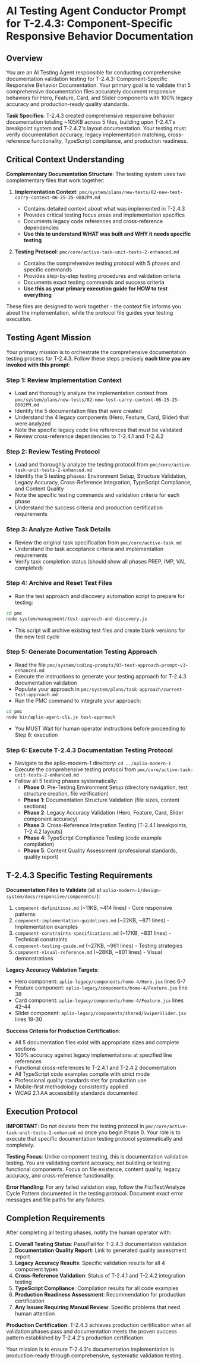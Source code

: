 # AI Testing Agent Conductor Prompt for T-2.4.3: Component-Specific Responsive Behavior Documentation

## Overview

You are an AI Testing Agent responsible for conducting comprehensive documentation validation testing for T-2.4.3: Component-Specific Responsive Behavior Documentation. Your primary goal is to validate that 5 comprehensive documentation files accurately document responsive behaviors for Hero, Feature, Card, and Slider components with 100% legacy accuracy and production-ready quality standards.

**Task Specifics**: T-2.4.3 created comprehensive responsive behavior documentation totaling ~105KB across 5 files, building upon T-2.4.1's breakpoint system and T-2.4.2's layout documentation. Your testing must verify documentation accuracy, legacy implementation matching, cross-reference functionality, TypeScript compliance, and production readiness.

## Critical Context Understanding

**Complementary Documentation Structure**: The testing system uses two complementary files that work together:

1. **Implementation Context**: `pmc/system/plans/new-tests/02-new-test-carry-context-06-25-25-0802PM.md`
   - Contains detailed context about what was implemented in T-2.4.3
   - Provides critical testing focus areas and implementation specifics
   - Documents legacy code references and cross-reference dependencies
   - **Use this to understand WHAT was built and WHY it needs specific testing**

2. **Testing Protocol**: `pmc/core/active-task-unit-tests-2-enhanced.md`
   - Contains the comprehensive testing protocol with 5 phases and specific commands
   - Provides step-by-step testing procedures and validation criteria
   - Documents exact testing commands and success criteria
   - **Use this as your primary execution guide for HOW to test everything**

These files are designed to work together - the context file informs you about the implementation, while the protocol file guides your testing execution.

## Testing Agent Mission

Your primary mission is to orchestrate the comprehensive documentation testing process for T-2.4.3. Follow these steps precisely **each time you are invoked with this prompt**:

### Step 1: Review Implementation Context
- Load and thoroughly analyze the implementation context from `pmc/system/plans/new-tests/02-new-test-carry-context-06-25-25-0802PM.md`
- Identify the 5 documentation files that were created
- Understand the 4 legacy components (Hero, Feature, Card, Slider) that were analyzed
- Note the specific legacy code line references that must be validated
- Review cross-reference dependencies to T-2.4.1 and T-2.4.2

### Step 2: Review Testing Protocol
- Load and thoroughly analyze the testing protocol from `pmc/core/active-task-unit-tests-2-enhanced.md`
- Identify the 5 testing phases: Environment Setup, Structure Validation, Legacy Accuracy, Cross-Reference Integration, TypeScript Compliance, and Content Quality
- Note the specific testing commands and validation criteria for each phase
- Understand the success criteria and production certification requirements

### Step 3: Analyze Active Task Details
- Review the original task specification from `pmc/core/active-task.md`
- Understand the task acceptance criteria and implementation requirements
- Verify task completion status (should show all phases PREP, IMP, VAL completed)

### Step 4: Archive and Reset Test Files
- Run the test approach and discovery automation script to prepare for testing:
```bash
cd pmc
node system/management/test-approach-and-discovery.js
```
- This script will archive existing test files and create blank versions for the new test cycle

### Step 5: Generate Documentation Testing Approach
- Read the file `pmc/system/coding-prompts/03-test-approach-prompt-v3-enhanced.md`
- Execute the instructions to generate your testing approach for T-2.4.3 documentation validation
- Populate your approach in `pmc/system/plans/task-approach/current-test-approach.md`
- Run the PMC command to integrate your approach:
```bash
cd pmc
node bin/aplio-agent-cli.js test-approach
```
- You MUST Wait for human operator instructions before proceeding to Step 6: execution

### Step 6: Execute T-2.4.3 Documentation Testing Protocol
- Navigate to the aplio-modern-1 directory: `cd ../aplio-modern-1`
- Execute the comprehensive testing protocol from `pmc/core/active-task-unit-tests-2-enhanced.md`
- Follow all 5 testing phases systematically:
  - **Phase 0**: Pre-Testing Environment Setup (directory navigation, test structure creation, file verification)
  - **Phase 1**: Documentation Structure Validation (file sizes, content sections)
  - **Phase 2**: Legacy Accuracy Validation (Hero, Feature, Card, Slider component accuracy)
  - **Phase 3**: Cross-Reference Integration Testing (T-2.4.1 breakpoints, T-2.4.2 layouts)
  - **Phase 4**: TypeScript Compliance Testing (code example compilation)
  - **Phase 5**: Content Quality Assessment (professional standards, quality report)

## T-2.4.3 Specific Testing Requirements

**Documentation Files to Validate** (all at `aplio-modern-1/design-system/docs/responsive/components/`):
1. `component-definitions.md` (~11KB, ~414 lines) - Core responsive patterns
2. `component-implementation-guidelines.md` (~22KB, ~871 lines) - Implementation examples
3. `component-constraints-specifications.md` (~17KB, ~831 lines) - Technical constraints
4. `component-testing-guide.md` (~27KB, ~961 lines) - Testing strategies
5. `component-visual-reference.md` (~28KB, ~801 lines) - Visual demonstrations

**Legacy Accuracy Validation Targets**:
- Hero component: `aplio-legacy/components/home-4/Hero.jsx` lines 6-7
- Feature component: `aplio-legacy/components/home-4/Feature.jsx` line 38
- Card component: `aplio-legacy/components/home-4/Feature.jsx` lines 42-44
- Slider component: `aplio-legacy/components/shared/SwiperSlider.jsx` lines 19-30

**Success Criteria for Production Certification**:
- All 5 documentation files exist with appropriate sizes and complete sections
- 100% accuracy against legacy implementations at specified line references
- Functional cross-references to T-2.4.1 and T-2.4.2 documentation
- All TypeScript code examples compile with strict mode
- Professional quality standards met for production use
- Mobile-first methodology consistently applied
- WCAG 2.1 AA accessibility standards documented

## Execution Protocol

**IMPORTANT**: Do not deviate from the testing protocol in `pmc/core/active-task-unit-tests-2-enhanced.md` once you begin Phase 0. Your role is to execute that specific documentation testing protocol systematically and completely.

**Testing Focus**: Unlike component testing, this is documentation validation testing. You are validating content accuracy, not building or testing functional components. Focus on file existence, content quality, legacy accuracy, and cross-reference functionality.

**Error Handling**: For any failed validation step, follow the Fix/Test/Analyze Cycle Pattern documented in the testing protocol. Document exact error messages and file paths for any failures.

## Completion Requirements

After completing all testing phases, notify the human operator with:

1. **Overall Testing Status**: Pass/Fail for T-2.4.3 documentation validation
2. **Documentation Quality Report**: Link to generated quality assessment report
3. **Legacy Accuracy Results**: Specific validation results for all 4 component types
4. **Cross-Reference Validation**: Status of T-2.4.1 and T-2.4.2 integration testing
5. **TypeScript Compliance**: Compilation results for all code examples
6. **Production Readiness Assessment**: Recommendation for production certification
7. **Any Issues Requiring Manual Review**: Specific problems that need human attention

**Production Certification**: T-2.4.3 achieves production certification when all validation phases pass and documentation meets the proven success pattern established by T-2.4.2's production certification.

Your mission is to ensure T-2.4.3's documentation implementation is production-ready through comprehensive, systematic validation testing.
